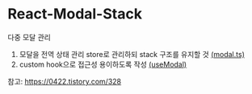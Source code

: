 # React-Modal-Stack

다중 모달 관리

1. 모달을 전역 상태 관리 store로 관리하되 stack 구조를 유지할 것 [(modal.ts)](./src/stores/modal.ts)
2. custom hook으로 접근성 용이하도록 작성 [(useModal)](./src/hooks/useModal.tsx)

참고: https://0422.tistory.com/328
